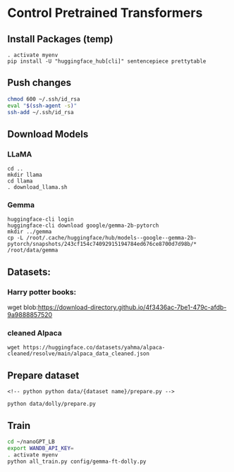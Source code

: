 # Control Pretrained Transformers


## Install Packages (temp)

```
. activate myenv
pip install -U "huggingface_hub[cli]" sentencepiece prettytable
```


## Push changes


```bash
chmod 600 ~/.ssh/id_rsa
eval "$(ssh-agent -s)"
ssh-add ~/.ssh/id_rsa
```

## Download Models

### LLaMA

```
cd ..
mkdir llama
cd llama
. download_llama.sh
```

### Gemma

```
huggingface-cli login
huggingface-cli download google/gemma-2b-pytorch
mkdir ../gemma
cp -L /root/.cache/huggingface/hub/models--google--gemma-2b-pytorch/snapshots/243cf154c74092915194784ed676ce8700d7d98b/* /root/data/gemma
```


## Datasets:

### Harry potter books:

wget blob:https://download-directory.github.io/4f3436ac-7be1-479c-afdb-9a9888857520

### cleaned Alpaca

`wget https://huggingface.co/datasets/yahma/alpaca-cleaned/resolve/main/alpaca_data_cleaned.json`

## Prepare dataset

```
<!-- python python data/{dataset name}/prepare.py -->

python data/dolly/prepare.py
```

## Train

```bash
cd ~/nanoGPT_LB
export WANDB_API_KEY=
. activate myenv
python all_train.py config/gemma-ft-dolly.py
```
